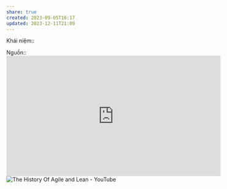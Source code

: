 ```yaml
---
share: true
created: 2023-09-05T16:17
updated: 2023-12-11T21:09
---
```

Khái niệm:: 

Nguồn:: <iframe width="560" height="315" src="https://www.youtube.com/embed/fqY2TP_YTB8?si=RiUbJYJp150zZPh8&t=170" title="YouTube video player" frameborder="0" allow="accelerometer; autoplay; clipboard-write; encrypted-media; gyroscope; picture-in-picture; web-share" referrerpolicy="strict-origin-when-cross-origin" allowfullscreen></iframe>
![The History Of Agile and Lean - YouTube](https://youtu.be/WKIy8nssMQc?si=wmJqCBiWMdCmHxe-)